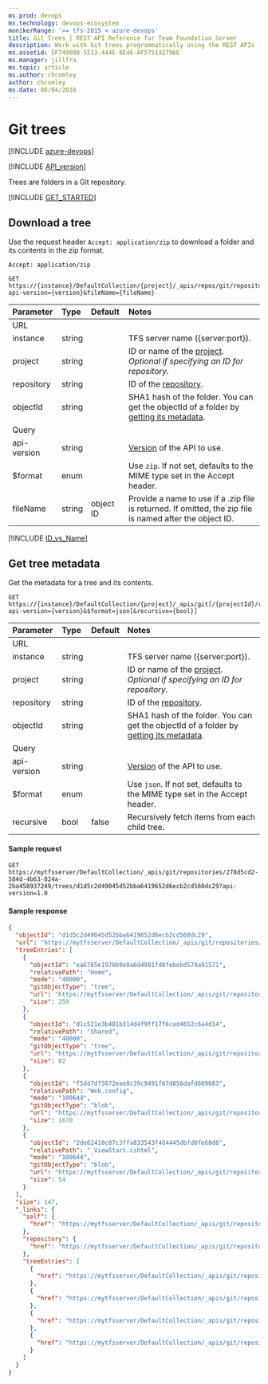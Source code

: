 ```yaml
---
ms.prod: devops
ms.technology: devops-ecosystem
monikerRange: '>= tfs-2015 < azure-devops'
title: Git Trees | REST API Reference for Team Foundation Server
description: Work with Git trees programmatically using the REST APIs for Team Foundation Server.
ms.assetid: 5F749008-5513-444E-8E46-AF575132796E
ms.manager: jillfra
ms.topic: article
ms.author: chcomley
author: chcomley
ms.date: 08/04/2016
---
```


# Git trees

[!INCLUDE [azure-devops](../_data/azure-devops-message.md)]

[!INCLUDE [API_version](../_data/version.md)]

Trees are folders in a Git repository.

[!INCLUDE [GET_STARTED](../_data/get-started.md)]

## Download a tree

Use the request header `Accept: application/zip` to download a folder and its contents in the zip format.

```http
Accept: application/zip
```
```no-highlight
GET https://{instance}/DefaultCollection/{project}/_apis/repos/git/repositories/{repository}/trees/{objectId}?api-version={version}&fileName={fileName}
```

| Parameter  | Type   | Default   | Notes
|:-----------|:-------|:----------|:-----------------------------------------------------------------------------------------------------------------------------------------
| URL
| instance   | string |           | TFS server name ({server:port}).
| project    | string |           | ID or name of the [project](../tfs/projects.md). *Optional if specifying an ID for repository.*
| repository | string |           | ID of the [repository](./repositories.md).
| objectId   | string |           | SHA1 hash of the folder. You can get the objectId of a folder by [getting its metadata](./items.md#afolder).
| Query
| api-version| string |           | [Version](../../concepts/rest-api-versioning.md) of the API to use.
| $format    | enum   |           | Use ```zip```. If not set, defaults to the MIME type set in the Accept header.
| fileName   | string | object ID | Provide a name to use if a .zip file is returned. If omitted, the zip file is named after the object ID.

[!INCLUDE [ID_vs_Name](_data/id_or_name.md)]

## Get tree metadata

Get the metadata for a tree and its contents.

```no-highlight
GET https://{instance}/DefaultCollection/{project}/_apis/git[/{projectId}/repositories/{repository}/trees/{objectId}?api-version={version}&$format=json[&recursive={bool}]
```

| Parameter  | Type   | Default   | Notes
|:-----------|:-------|:----------|:----------------------------------------------------------------------------------------------------------------------------------------
| URL
| instance   | string |           | TFS server name ({server:port}).
| project    | string |           | ID or name of the [project](../tfs/projects.md). *Optional if specifying an ID for repository.*
| repository | string |           | ID of the [repository](./repositories.md).
| objectId   | string |           | SHA1 hash of the folder. You can get the objectId of a folder by [getting its metadata](./items.md#afolder).
| Query
| api-version| string |           | [Version](../../concepts/rest-api-versioning.md) of the API to use.
| $format    | enum   |           | Use ```json```. If not set, defaults to the MIME type set in the Accept header.
| recursive  | bool   | false     | Recursively fetch items from each child tree.

#### Sample request

```
GET https://mytfsserver/DefaultCollection/_apis/git/repositories/278d5cd2-584d-4b63-824a-2ba458937249/trees/d1d5c2d49045d52bba6419652d6ecb2cd560dc29?api-version=1.0
```

#### Sample response

```json
{
  "objectId": "d1d5c2d49045d52bba6419652d6ecb2cd560dc29",
  "url": "https://mytfsserver/DefaultCollection/_apis/git/repositories/278d5cd2-584d-4b63-824a-2ba458937249/trees/d1d5c2d49045d52bba6419652d6ecb2cd560dc29",
  "treeEntries": [
    {
      "objectId": "ea6765e1976b9e8a6d4981fd8febebd574a91571",
      "relativePath": "Home",
      "mode": "40000",
      "gitObjectType": "tree",
      "url": "https://mytfsserver/DefaultCollection/_apis/git/repositories/278d5cd2-584d-4b63-824a-2ba458937249/trees/ea6765e1976b9e8a6d4981fd8febebd574a91571",
      "size": 259
    },
    {
      "objectId": "d1c521e3b401b314d4f9ff17f6cad4652c6a4d14",
      "relativePath": "Shared",
      "mode": "40000",
      "gitObjectType": "tree",
      "url": "https://mytfsserver/DefaultCollection/_apis/git/repositories/278d5cd2-584d-4b63-824a-2ba458937249/trees/d1c521e3b401b314d4f9ff17f6cad4652c6a4d14",
      "size": 82
    },
    {
      "objectId": "f5dd7df5872eae8c39c9491f67d856dafd609683",
      "relativePath": "Web.config",
      "mode": "100644",
      "gitObjectType": "blob",
      "url": "https://mytfsserver/DefaultCollection/_apis/git/repositories/278d5cd2-584d-4b63-824a-2ba458937249/blobs/f5dd7df5872eae8c39c9491f67d856dafd609683",
      "size": 1670
    },
    {
      "objectId": "2de62418c07c3ffa833543f484445dbfd0fe68d8",
      "relativePath": "_ViewStart.cshtml",
      "mode": "100644",
      "gitObjectType": "blob",
      "url": "https://mytfsserver/DefaultCollection/_apis/git/repositories/278d5cd2-584d-4b63-824a-2ba458937249/blobs/2de62418c07c3ffa833543f484445dbfd0fe68d8",
      "size": 54
    }
  ],
  "size": 147,
  "_links": {
    "self": {
      "href": "https://mytfsserver/DefaultCollection/_apis/git/repositories/278d5cd2-584d-4b63-824a-2ba458937249/trees/d1d5c2d49045d52bba6419652d6ecb2cd560dc29"
    },
    "repository": {
      "href": "https://mytfsserver/DefaultCollection/_apis/git/repositories/278d5cd2-584d-4b63-824a-2ba458937249"
    },
    "treeEntries": [
      {
        "href": "https://mytfsserver/DefaultCollection/_apis/git/repositories/278d5cd2-584d-4b63-824a-2ba458937249/trees/ea6765e1976b9e8a6d4981fd8febebd574a91571"
      },
      {
        "href": "https://mytfsserver/DefaultCollection/_apis/git/repositories/278d5cd2-584d-4b63-824a-2ba458937249/trees/d1c521e3b401b314d4f9ff17f6cad4652c6a4d14"
      },
      {
        "href": "https://mytfsserver/DefaultCollection/_apis/git/repositories/278d5cd2-584d-4b63-824a-2ba458937249/blobs/f5dd7df5872eae8c39c9491f67d856dafd609683"
      },
      {
        "href": "https://mytfsserver/DefaultCollection/_apis/git/repositories/278d5cd2-584d-4b63-824a-2ba458937249/blobs/2de62418c07c3ffa833543f484445dbfd0fe68d8"
      }
    ]
  }
}
```



